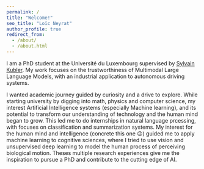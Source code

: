 ```yaml
---
permalink: /
title: "Welcome!"
seo_title: "Loïc Neyrat"
author_profile: true
redirect_from: 
  - /about/
  - /about.html
---
```


I am a PhD student at the Université du Luxembourg supervised by [Sylvain Kubler](sylvainkubler.fr). My work focuses on the trustworthiness of Multimodal Large Language Models, with an industrial application to autonomous driving systems.

I wanted academic journey guided by curiosity and a drive to explore. While starting university by digging into math, physics and computer science, my interest Artificial Intelligence systems (especially Machine learning), and its potential to transform our understanding of technology and the human mind began to grow. This led me to do internships in natural language prcessing, with focuses on classification and summarization systems. My interest for the human mind and intelligence (concrete this one :wink:) guided me to apply machine learning to cognitive sciences, where I tried to use vision and unsupervised deep learning to model the human process of perceiving biological motion. Theses multiple research experiences give me the inspiration to pursue a PhD and contribute to the cutting edge of AI.